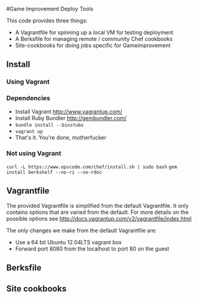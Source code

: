 #Game Improvement Deploy Tools

This code provides three things:

* A Vagrantfile for spinning up a local VM for testing deployment
* A Berksfile for managing remote / community Chef cookbooks
* Site-cookbooks for doing jobs specific for Gameimprovement


## Install


### Using Vagrant 
### Dependencies

* Install Vagrant http://www.vagrantup.com/
* Install Ruby Bundler http://gembundler.com/
* `bundle install --binstubs`
* `vagrant up`
* That's it.  You're done, motherfucker

### Not using Vagrant
`curl -L https://www.opscode.com/chef/install.sh | sudo bash`
`gem install berkshelf --no-ri --no-rdoc`

## Vagrantfile

The provided Vagrantfile is simplified from the default Vagrantfile. It only
contains options that are varied from the default.  For more details on the
possible options see http://docs.vagrantup.com/v2/vagrantfile/index.html

The only changes we make from the default Vagrantfile are:

* Use a 64 bit Ubuntu 12.04LTS vagrant box
* Forward port 8080 from the localhost to port 80 on the guest

## Berksfile

## Site cookbooks

